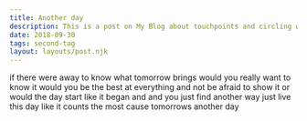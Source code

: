 ```yaml
---
title: Another day
description: This is a post on My Blog about touchpoints and circling wagons.
date: 2018-09-30
tags: second-tag
layout: layouts/post.njk
---
```

if there were away to know what tomorrow brings
would you really want to know it
would you be the best at everything
and not be afraid to show it
or would the day start like it began
and and you just find another way
just live this day like it counts the most
cause tomorrows another day